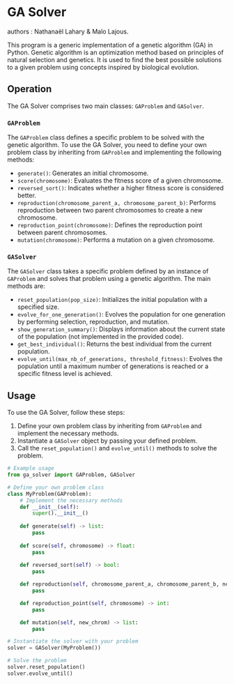 # GA Solver

authors : Nathanaël Lahary & Malo Lajous.

This program is a generic implementation of a genetic algorithm (GA) in Python. Genetic algorithm is an optimization method based on principles of natural selection and genetics. It is used to find the best possible solutions to a given problem using concepts inspired by biological evolution.

## Operation

The GA Solver comprises two main classes: `GAProblem` and `GASolver`.

### `GAProblem`

The `GAProblem` class defines a specific problem to be solved with the genetic algorithm. To use the GA Solver, you need to define your own problem class by inheriting from `GAProblem` and implementing the following methods:

- `generate()`: Generates an initial chromosome.
- `score(chromosome)`: Evaluates the fitness score of a given chromosome.
- `reversed_sort()`: Indicates whether a higher fitness score is considered better.
- `reproduction(chromosome_parent_a, chromosome_parent_b)`: Performs reproduction between two parent chromosomes to create a new chromosome.
- `reproduction_point(chromosome)`: Defines the reproduction point between parent chromosomes.
- `mutation(chromosome)`: Performs a mutation on a given chromosome.

### `GASolver`

The `GASolver` class takes a specific problem defined by an instance of `GAProblem` and solves that problem using a genetic algorithm. The main methods are:

- `reset_population(pop_size)`: Initializes the initial population with a specified size.
- `evolve_for_one_generation()`: Evolves the population for one generation by performing selection, reproduction, and mutation.
- `show_generation_summary()`: Displays information about the current state of the population (not implemented in the provided code).
- `get_best_individual()`: Returns the best individual from the current population.
- `evolve_until(max_nb_of_generations, threshold_fitness)`: Evolves the population until a maximum number of generations is reached or a specific fitness level is achieved.

## Usage

To use the GA Solver, follow these steps:

1. Define your own problem class by inheriting from `GAProblem` and implement the necessary methods.
2. Instantiate a `GASolver` object by passing your defined problem.
3. Call the `reset_population()` and `evolve_until()` methods to solve the problem.

```python
# Example usage
from ga_solver import GAProblem, GASolver

# Define your own problem class
class MyProblem(GAProblem):
    # Implement the necessary methods
    def __init__(self):
        super().__init__()
        
    def generate(self) -> list:
        pass
    
    def score(self, chromosome) -> float:
        pass
    
    def reversed_sort(self) -> bool:
        pass

    def reproduction(self, chromosome_parent_a, chromosome_parent_b, new_chrom) -> list:
        pass

    def reproduction_point(self, chromosome) -> int:
        pass

    def mutation(self, new_chrom) -> list:
        pass

# Instantiate the solver with your problem
solver = GASolver(MyProblem())

# Solve the problem
solver.reset_population()
solver.evolve_until()
```
